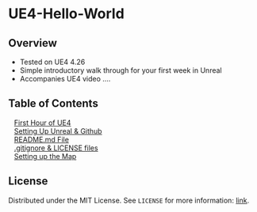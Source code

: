 # UE4-Hello-World

<!-- OVERVIEW -->
## Overview
* Tested on UE4 4.26
* Simple introductory walk through for your first week in Unreal
* Accompanies UE4 video ....

<!-- TOC -->
## Table of Contents
<kbd></kbd> &nbsp;&nbsp; [First Hour of UE4](first-hour/README.md#user-content-first-hour-in-ue4) <br>
<kbd></kbd> &nbsp;&nbsp; [Setting Up Unreal & Github](setting-up/README.md#user-content-setting-up-unreal--github)<br>
<kbd></kbd> &nbsp;&nbsp; [README.md File](readme/README.md#user-content-readmemd-file)<br>
<kbd></kbd> &nbsp;&nbsp; [.gitignore & LICENSE files](setting-up/README.md#user-content-setting-up-unreal--github)<br>
<kbd></kbd> &nbsp;&nbsp; [Setting up the Map](setting-up/README.md#user-content-setting-up-unreal--github)<br>

<!-- LICENSE -->
## License

Distributed under the MIT License. See `LICENSE` for more information: [link](LICENSE).
